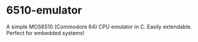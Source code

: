 # 6510-emulator
A simple MOS6510 (Commodore 64) CPU emulator in C. Easily extendable. Perfect for embedded systems!
